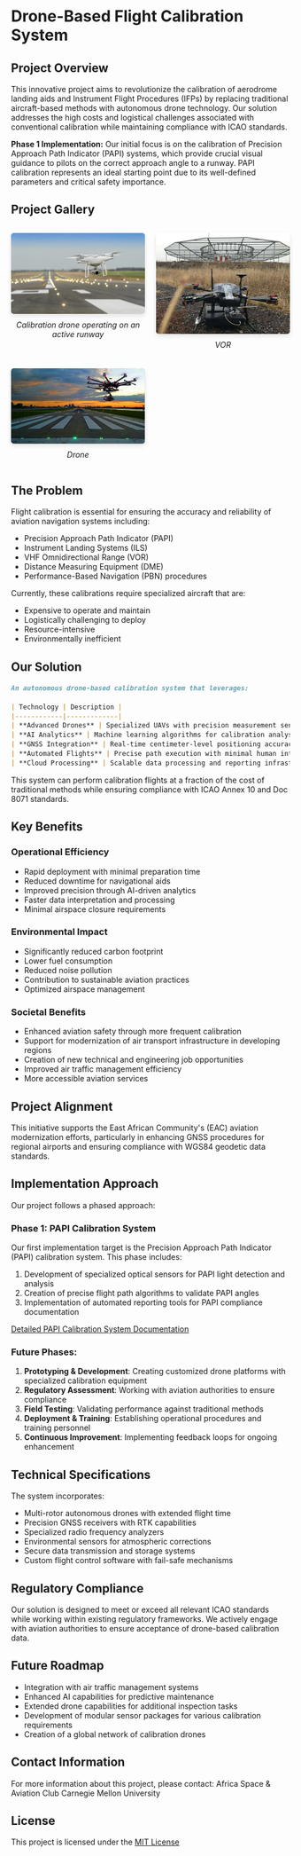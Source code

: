 # Drone-Based Flight Calibration System

## Project Overview
This innovative project aims to revolutionize the calibration of aerodrome landing aids and Instrument Flight Procedures (IFPs) by replacing traditional aircraft-based methods with autonomous drone technology. Our solution addresses the high costs and logistical challenges associated with conventional calibration while maintaining compliance with ICAO standards.

**Phase 1 Implementation:** Our initial focus is on the calibration of Precision Approach Path Indicator (PAPI) systems, which provide crucial visual guidance to pilots on the correct approach angle to a runway. PAPI calibration represents an ideal starting point due to its well-defined parameters and critical safety importance.

## Project Gallery

<div class="image-grid">
    <div class="grid-item">
        <img src="drones-white.jpg" alt="Drone on Runway">
        <p>Calibration drone operating on an active runway</p>
    </div>
    <div class="grid-item">
        <img src="dvor.webp" alt="PAPI Light System">
        <p>VOR</p>
    </div>
    <div class="grid-item">
        <img src="drone-black.jpg" alt="Calibration in Progress">
        <p>Drone</p>
    </div>
</div>

<style>
.image-grid {
    display: grid;
    grid-template-columns: repeat(2, 1fr);
    gap: 20px;
    margin: 30px 0;
}
.grid-item {
    text-align: center;
}
.grid-item img {
    max-width: 100%;
    border-radius: 5px;
    box-shadow: 0 4px 8px rgba(0,0,0,0.1);
}
.grid-item p {
    margin-top: 8px;
    font-style: italic;
}
</style>

## The Problem
Flight calibration is essential for ensuring the accuracy and reliability of aviation navigation systems including:
- Precision Approach Path Indicator (PAPI)
- Instrument Landing Systems (ILS)
- VHF Omnidirectional Range (VOR)
- Distance Measuring Equipment (DME)
- Performance-Based Navigation (PBN) procedures

Currently, these calibrations require specialized aircraft that are:
- Expensive to operate and maintain
- Logistically challenging to deploy
- Resource-intensive
- Environmentally inefficient

## Our Solution

```markdown
An autonomous drone-based calibration system that leverages:

| Technology | Description |
|------------|-------------|
| **Advanced Drones** | Specialized UAVs with precision measurement sensors |
| **AI Analytics** | Machine learning algorithms for calibration analysis |
| **GNSS Integration** | Real-time centimeter-level positioning accuracy |
| **Automated Flights** | Precise path execution with minimal human intervention |
| **Cloud Processing** | Scalable data processing and reporting infrastructure |
```

This system can perform calibration flights at a fraction of the cost of traditional methods while ensuring compliance with ICAO Annex 10 and Doc 8071 standards.

## Key Benefits

### Operational Efficiency
- Rapid deployment with minimal preparation time
- Reduced downtime for navigational aids
- Improved precision through AI-driven analytics
- Faster data interpretation and processing
- Minimal airspace closure requirements

### Environmental Impact
- Significantly reduced carbon footprint
- Lower fuel consumption
- Reduced noise pollution
- Contribution to sustainable aviation practices
- Optimized airspace management

### Societal Benefits
- Enhanced aviation safety through more frequent calibration
- Support for modernization of air transport infrastructure in developing regions
- Creation of new technical and engineering job opportunities
- Improved air traffic management efficiency
- More accessible aviation services

## Project Alignment
This initiative supports the East African Community's (EAC) aviation modernization efforts, particularly in enhancing GNSS procedures for regional airports and ensuring compliance with WGS84 geodetic data standards.

## Implementation Approach
Our project follows a phased approach:

### Phase 1: PAPI Calibration System
Our first implementation target is the Precision Approach Path Indicator (PAPI) calibration system. This phase includes:
1. Development of specialized optical sensors for PAPI light detection and analysis
2. Creation of precise flight path algorithms to validate PAPI angles
3. Implementation of automated reporting tools for PAPI compliance documentation

[Detailed PAPI Calibration System Documentation](./docs/PAPI_CALIBRATION.md)

### Future Phases:
1. **Prototyping & Development**: Creating customized drone platforms with specialized calibration equipment
2. **Regulatory Assessment**: Working with aviation authorities to ensure compliance
3. **Field Testing**: Validating performance against traditional methods
4. **Deployment & Training**: Establishing operational procedures and training personnel
5. **Continuous Improvement**: Implementing feedback loops for ongoing enhancement

## Technical Specifications

The system incorporates:
- Multi-rotor autonomous drones with extended flight time
- Precision GNSS receivers with RTK capabilities
- Specialized radio frequency analyzers
- Environmental sensors for atmospheric corrections
- Secure data transmission and storage systems
- Custom flight control software with fail-safe mechanisms

## Regulatory Compliance
Our solution is designed to meet or exceed all relevant ICAO standards while working within existing regulatory frameworks. We actively engage with aviation authorities to ensure acceptance of drone-based calibration data.

## Future Roadmap
- Integration with air traffic management systems
- Enhanced AI capabilities for predictive maintenance
- Extended drone capabilities for additional inspection tasks
- Development of modular sensor packages for various calibration requirements
- Creation of a global network of calibration drones

## Contact Information
For more information about this project, please contact:
    Africa Space & Aviation Club
    Carnegie Mellon University

## License
This project is licensed under the [MIT License](LICENSE)
